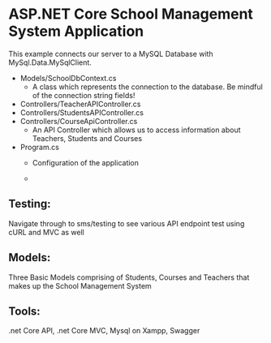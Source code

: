 # ASP.NET Core School Management System Application
This example connects our server to a MySQL Database with MySql.Data.MySqlClient.

- Models/SchoolDbContext.cs
    - A class which represents the connection to the database. Be mindful of the connection string fields!
- Controllers/TeacherAPIController.cs
- Controllers/StudentsAPIController.cs
- Controllers/CourseApiController.cs
    - An API Controller which allows us to access information about Teachers, Students and Courses
- Program.cs
    - Configuration of the application
 
    - 
## Testing:
Navigate through to sms/testing to see various API endpoint test using cURL and MVC as well


## Models:
Three Basic Models comprising of Students, Courses and Teachers that makes up the School Management System

## Tools:
.net Core API, .net Core MVC, Mysql on Xampp, Swagger 
